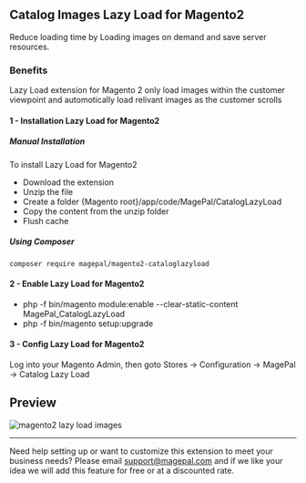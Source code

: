 ## Catalog Images Lazy Load for Magento2
Reduce loading time by Loading images on demand and save server resources.
### Benefits
Lazy Load extension for Magento 2 only load images within the customer viewpoint and automotically load relivant images as the customer scrolls

#### 1 - Installation Lazy Load for Magento2
##### Manual Installation
To install Lazy Load for Magento2
 * Download the extension
 * Unzip the file
 * Create a folder {Magento root}/app/code/MagePal/CatalogLazyLoad
 * Copy the content from the unzip folder
 * Flush cache


##### Using Composer

```
composer require magepal/magento2-cataloglazyload
```

#### 2 -  Enable Lazy Load for Magento2
 * php -f bin/magento module:enable --clear-static-content MagePal_CatalogLazyLoad
 * php -f bin/magento setup:upgrade

#### 3 - Config Lazy Load for Magento2
Log into your Magento Admin, then goto Stores -> Configuration -> MagePal -> Catalog Lazy Load

## Preview
![magento2 lazy load images](https://user-images.githubusercontent.com/1415141/28195477-6a774b46-6818-11e7-8010-6bcaa33c0c9f.jpg)

----

Need help setting up or want to customize this extension to meet your business needs? Please email support@magepal.com and if we like your idea we will add this feature for free or at a discounted rate.
